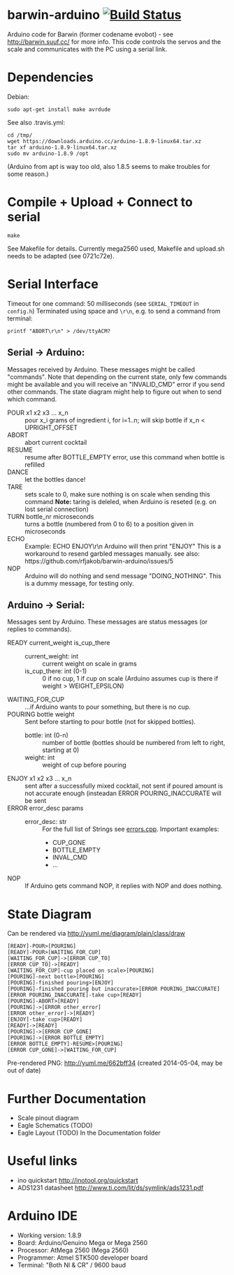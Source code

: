 barwin-arduino [![Build Status](https://travis-ci.org/rfjakob/barwin-arduino.svg?branch=master)](https://travis-ci.org/rfjakob/barwin-arduino)
==============
Arduino code for Barwin (former codename evobot) - see http://barwin.suuf.cc/ for more info.
This code controls the servos and the scale and communicates with the PC using a serial link.

Dependencies
============
Debian:

```
sudo apt-get install make avrdude
```

See also .travis.yml:

```
cd /tmp/
wget https://downloads.arduino.cc/arduino-1.8.9-linux64.tar.xz
tar xf arduino-1.8.9-linux64.tar.xz
sudo mv arduino-1.8.9 /opt
```

(Arduino from apt is way too old, also 1.8.5 seems to make troubles for some
reason.)


Compile + Upload + Connect to serial
====================================
	make

See Makefile for details. Currently mega2560 used, Makefile and upload.sh needs
to be adapted (see 0721c72e).


Serial Interface
=====================
Timeout for one command: 50 milliseconds (see ```SERIAL_TIMEOUT``` in ```config.h```)
Terminated using space and ```\r\n```, e.g. to send a command from terminal:

```
printf "ABORT\r\n" > /dev/ttyACM?
```

Serial -> Arduino:
------------------
Messages received by Arduino. These messages might be called "commands". Note that
depending on the current state, only few commands might be available and you will
receive an "INVALID_CMD" error if you send other commands. The state diagram might
help to figure out when to send which command.

<dl>
    <dt>POUR x1 x2 x3 ... x_n</dt>
    <dd>pour x_i grams of ingredient i, for i=1..n; will skip bottle if x_n &lt; UPRIGHT_OFFSET</dd>
    <dt>ABORT</dt>
    <dd>abort current cocktail</dd>
    <dt>RESUME</dt>
    <dd>resume after BOTTLE_EMPTY error, use this command when bottle is refilled</dd>
    <dt>DANCE</dt>
    <dd>let the bottles dance!</dd>
    <dt>TARE</dt>
    <dd>
        sets scale to 0, make sure nothing is on scale when sending this command
        <b>Note:</b> taring is deleled, when Arduino is reseted (e.g. on lost serial connection)
    </dd>
    <dt>TURN bottle_nr microseconds</dt>
    <dd>turns a bottle (numbered from 0 to 6) to a position given in microseconds</dd>
    <dt>ECHO</dt>
    <dd>
         Example: ECHO ENJOY\r\n
         Arduino will then print "ENJOY"
         This is a workaround to resend garbled messages manually.
         see also: https://github.com/rfjakob/barwin-arduino/issues/5
    </dd>
    <dt>NOP</dt>
    <dd>
        Arduino will do nothing and send message "DOING_NOTHING".
        This is a dummy message, for testing only.
    </dd>
</dl>

Arduino -> Serial:
------------------
Messages sent by Arduino. These messages are status messages (or replies to commands).

<dl>
    <dt>READY current_weight is_cup_there</dt>
    <dd>
        <dl>
    		<dt>current_weight: int</dt>
    		<dd>current weight on scale in grams</dd>
        	<dt>is_cup_there: int (0-1)</dt>
        	<dd>0 if no cup, 1 if cup on scale (Arduino assumes cup is there if weight > WEIGHT_EPSILON)</dd>
        </dl>
    </dd>
    <dt>WAITING_FOR_CUP</dt>
    <dd>...if Arduino wants to pour something, but there is no cup.</dd>
    <dt>POURING bottle weight</dt>
    <dd>
        Sent before starting to pour bottle (not for skipped bottles).
        <dl>
    		<dt>bottle: int (0-n)</dt>
            <dd>number of bottle (bottles should be numbered from left to right, starting at 0)</dd>
    		<dt>weight: int</dt>
            <dd>weight of cup before pouring</dd>
        </dl>
    </dd>
    <dt>ENJOY x1 x2 x3 ... x_n</dt>
    <dd>sent after a successfully mixed cocktail, not sent if poured amount 
    is not accurate enough (insteadan ERROR POURING_INACCURATE will be sent</dd>
    <dt>ERROR error_desc params</dt>
    <dd>
    	<dl>
    		<dt>error_desc: str</dt>
            <dd>
                For the full list of Strings see <a href=lib/errors/errors.cpp>errors.cpp</a>. Important examples:
                <ul>
                    <li>CUP_GONE</li>
                    <li>BOTTLE_EMPTY</li>
                    <li>INVAL_CMD</li>
                    <li>...</li>
                </ul>
            </dd>
        </dl>
    </dd>
    <dt>NOP</dt>
    <dd>
        If Arduino gets command NOP, it replies with NOP and does nothing.
    </dd>

</dl>

State Diagram
=============
Can be rendered via http://yuml.me/diagram/plain/class/draw

    [READY]-POUR>[POURING]
    [READY]-POUR>[WAITING_FOR_CUP]
    [WAITING_FOR_CUP]->[ERROR CUP_TO]
    [ERROR CUP_TO]->[READY]
    [WAITING_FOR_CUP]-cup placed on scale>[POURING]
    [POURING]-next bottle>[POURING]
    [POURING]-finished pouring>[ENJOY]
    [POURING]-finished pouring but inaccurate>[ERROR POURING_INACCURATE]
    [ERROR POURING_INACCURATE]-take cup>[READY]
    [POURING]-ABORT>[READY]
    [POURING]->[ERROR other_error]
    [ERROR other_error]->[READY]
    [ENJOY]-take cup>[READY]
    [READY]->[READY]
    [POURING]->[ERROR CUP_GONE]
    [POURING]->[ERROR BOTTLE_EMPTY]
    [ERROR BOTTLE_EMPTY]-RESUME>[POURING]
    [ERROR CUP_GONE]->[WAITING_FOR_CUP]

Pre-rendered PNG: http://yuml.me/662bff34 (created 2014-05-04, may be out of date)

Further Documentation
=====================
* Scale pinout diagram
* Eagle Schematics (TODO)
* Eagle Layout (TODO)
In the Documentation folder


Useful links
============
* ino quickstart http://inotool.org/quickstart
* ADS1231 datasheet http://www.ti.com/lit/ds/symlink/ads1231.pdf


Arduino IDE
============
* Working version: 1.8.9
* Board: Arduino/Genuino Mega or Mega 2560
* Processor: AtMega 2560 (Mega 2560)
* Programmer: Atmel STK500 developer board
* Terminal: "Both Nl & CR" / 9600 baud
